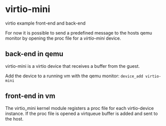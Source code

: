 # virtio-mini
virtio example front-end and back-end

For now it is possible to send a predefined message to the hosts qemu monitor by opening the proc file for a *virtio-mini* device.

## back-end in qemu
virtio-mini is a virtio device that receives a buffer from the guest.

Add the device to a running vm with the qemu monitor: `device_add virtio-mini`

## front-end in vm
The virtio_mini kernel module registers a proc file for each virtio-device instance. 
If the proc file is opened a virtqueue buffer is added and sent to the host.
